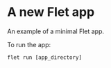 # A new Flet app

An example of a minimal Flet app.

To run the app:

```
flet run [app_directory]
```